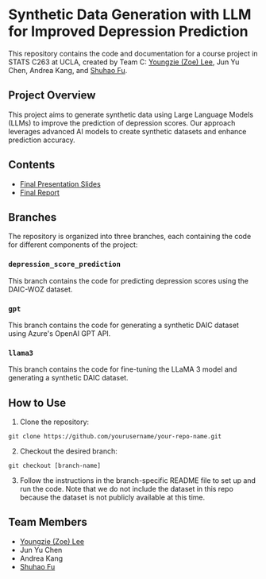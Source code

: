# Synthetic Data Generation with LLM for Improved Depression Prediction

This repository contains the code and documentation for a course project in STATS C263 at UCLA, created by Team C: [Youngzie (Zoe) Lee](https://youngzielee.github.io/), Jun Yu Chen, Andrea Kang, and [Shuhao Fu](https://fushuhao6.github.io/fushuhao.github.io/).

## Project Overview
This project aims to generate synthetic data using Large Language Models (LLMs) to improve the prediction of depression scores. Our approach leverages advanced AI models to create synthetic datasets and enhance prediction accuracy.

## Contents

- [Final Presentation Slides](https://docs.google.com/presentation/d/1AuKcmJ6BOHA2_Y7Qfd1YHpVUiIo3O1aczWanN6UMaK8/edit?usp=sharing)
- [Final Report](https://drive.google.com/file/d/10XAz1vV6JOtnXTnJ5vMQA9PBNZ8WOIwX/view?usp=sharing)

## Branches

The repository is organized into three branches, each containing the code for different components of the project:

### `depression_score_prediction`
This branch contains the code for predicting depression scores using the DAIC-WOZ dataset.

### `gpt`
This branch contains the code for generating a synthetic DAIC dataset using Azure's OpenAI GPT API.

### `llama3`
This branch contains the code for fine-tuning the LLaMA 3 model and generating a synthetic DAIC dataset.

## How to Use

1. Clone the repository:
```
git clone https://github.com/yourusername/your-repo-name.git
```
2. Checkout the desired branch:
```
git checkout [branch-name]
```

3. Follow the instructions in the branch-specific README file to set up and run the code. Note that we do not include the dataset in this repo because the dataset is not publicly available at this time.

## Team Members
- [Youngzie (Zoe) Lee](https://youngzielee.github.io/)
- Jun Yu Chen
- Andrea Kang
- [Shuhao Fu](https://fushuhao6.github.io/fushuhao.github.io/)
